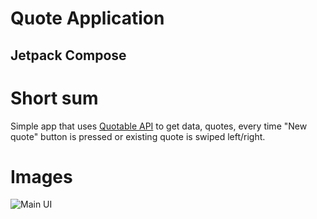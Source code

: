# Quote Application  
## Jetpack Compose  
  
  # Short sum  
  Simple app that uses [Quotable API](https://github.com/lukePeavey/quotable) to get data, quotes, every time "New quote" button is pressed or existing quote is swiped left/right.  
    
  # Images  
  ![Main UI](https://i.ibb.co/Tw0brgh/Whats-App-Image-2022-08-27-at-1-28-45-PM.jpg)
